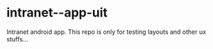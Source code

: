 # intranet--app-uit
Intranet android app.
This repo is only for testing layouts and other ux stuffs...

